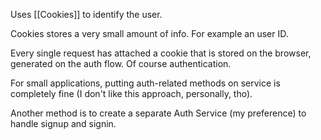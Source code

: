 
Uses [[Cookies]] to identify the user.

Cookies stores a very small amount of info. For example an user ID.

Every single request has attached a cookie that is stored on the browser, generated on the auth flow. Of course authentication.


For small applications, putting auth-related methods on service is completely fine (I don't like this approach, personally, tho).

Another method is to create a separate Auth Service (my preference) to handle signup and signin.